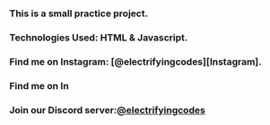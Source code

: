 ### This is a small practice project.

### Technologies Used: HTML & Javascript.

### Find me on Instagram: [@electrifyingcodes][Instagram].
### Find me on In
### Join our Discord server:[@electrifyingcodes][discord]

[Instgram]: https://www.instagram.com/electrifying_codes
[discord]: htt